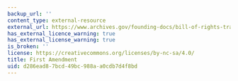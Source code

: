 ```yaml
---
backup_url: ''
content_type: external-resource
external_url: https://www.archives.gov/founding-docs/bill-of-rights-transcript
has_external_licence_warning: true
has_external_license_warning: true
is_broken: ''
license: https://creativecommons.org/licenses/by-nc-sa/4.0/
title: First Amendment
uid: d286ead8-7bcd-49bc-988a-a0cdb7d4f8bd
---
```

